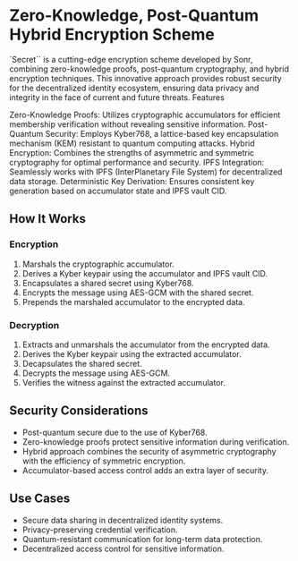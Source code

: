 # Zero-Knowledge, Post-Quantum Hybrid Encryption Scheme

`Secret`` is a cutting-edge encryption scheme developed by Sonr, combining zero-knowledge proofs, post-quantum cryptography, and hybrid encryption techniques. This innovative approach provides robust security for the decentralized identity ecosystem, ensuring data privacy and integrity in the face of current and future threats.
Features

Zero-Knowledge Proofs: Utilizes cryptographic accumulators for efficient membership verification without revealing sensitive information.
Post-Quantum Security: Employs Kyber768, a lattice-based key encapsulation mechanism (KEM) resistant to quantum computing attacks.
Hybrid Encryption: Combines the strengths of asymmetric and symmetric cryptography for optimal performance and security.
IPFS Integration: Seamlessly works with IPFS (InterPlanetary File System) for decentralized data storage.
Deterministic Key Derivation: Ensures consistent key generation based on accumulator state and IPFS vault CID.

## How It Works

### Encryption 

1. Marshals the cryptographic accumulator.
2. Derives a Kyber keypair using the accumulator and IPFS vault CID.
3. Encapsulates a shared secret using Kyber768.
4. Encrypts the message using AES-GCM with the shared secret.
5. Prepends the marshaled accumulator to the encrypted data.


### Decryption

1. Extracts and unmarshals the accumulator from the encrypted data.
2. Derives the Kyber keypair using the extracted accumulator.
3. Decapsulates the shared secret.
4. Decrypts the message using AES-GCM.
5. Verifies the witness against the extracted accumulator.


## Security Considerations

- Post-quantum secure due to the use of Kyber768.
- Zero-knowledge proofs protect sensitive information during verification.
- Hybrid approach combines the security of asymmetric cryptography with the efficiency of symmetric encryption.
- Accumulator-based access control adds an extra layer of security.

## Use Cases

- Secure data sharing in decentralized identity systems.
- Privacy-preserving credential verification.
- Quantum-resistant communication for long-term data protection.
- Decentralized access control for sensitive information.
